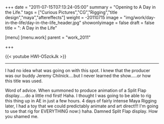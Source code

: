 +++
date = "2011-07-15T07:13:24-05:00"
summary = "Opening to A Day in the Life."
tags = ["Curious Pictures","CG","Rigging","title design","maya","aftereffects"]
weight = -20110715
image = "img/work/day-in-the-life/day-in-the-life_header.jpg"
showonlyimage = false
draft = false
title = ": A Day in the Life"

[menu]
[menu.work]
parent = "work_2011"

+++

{{< youtube HWI-O5zckJk >}}

---


I had no idea what was going on with this spot. I knew that the producer was our buddy Jeremy Chilnick....but I never learned the show.....or how this title was used.

Word of advice. When summoned to produce animation of a Split Flap display.....do a little rnd first! Haha. I thought I was going to be able to rig this thing up in AE in just a few hours. 4 days of fairly intense Maya Rigging later, I had a toy that we could predictably animate and art direct!!! I'm going to use that rig for EVERYTHING now:) haha. Damned Split Flap display. How you shamed me.

